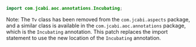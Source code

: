 ```java
import com.jcabi.aoc.annotations.Incubating;
```

Note: The `Tv` class has been removed from the `com.jcabi.aspects` package, and a similar class is available in the `com.jcabi.aoc.annotations` package, which is the `Incubating` annotation. This patch replaces the import statement to use the new location of the `Incubating` annotation.